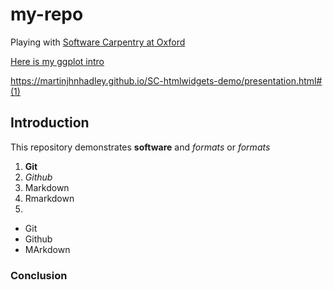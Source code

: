 # my-repo
Playing with [Software Carpentry at Oxford](jules32.github.io/2016-07-12-Oxford/)

[Here is my ggplot intro](https://fgarzadeleon.github.io/my-repo/ggplot_intro.html)

https://martinjhnhadley.github.io/SC-htmlwidgets-demo/presentation.html#(1)

## Introduction

This repository demonstrates **software** and _formats_ or *formats*

1. **Git**
2. *Github*
3. Markdown
4. Rmarkdown
5. 

* Git
* Github
* MArkdown

### Conclusion

[](https://)
